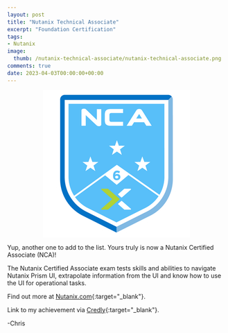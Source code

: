 ```yaml
---
layout: post
title: "Nutanix Technical Associate" 
excerpt: "Foundation Certification"
tags: 
- Nutanix
image:
  thumb: /nutanix-technical-associate/nutanix-technical-associate.png
comments: true
date: 2023-04-03T00:00:00+00:00
---
```

<img style="display: block; margin-left: auto; margin-right: auto;" alt="Nutanix Technical Associate" src="/images/nutanix-technical-associate/nutanix-technical-associate.png">

Yup, another one to add to the list. Yours truly is now a Nutanix Certified Associate (NCA)! 

The Nutanix Certified Associate exam tests skills and abilities to navigate Nutanix Prism UI, extrapolate information from the UI and know how to use the UI for operational tasks.

Find out more at [Nutanix.com](https://www.nutanix.com/support-services/training-certification/certifications/certification-details-nutanix-certified-associate-6_5){:target="_blank"}.

Link to my achievement via [Credly](https://www.credly.com/badges/92df0772-aaaa-4b46-a98f-7dcc197dac0c/public_url){:target="_blank"}.

-Chris